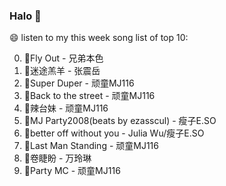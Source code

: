 

### Halo 👋

😄 listen to my this week song list of top 10:

0. 🌈Fly Out - 兄弟本色
1. 🌈迷途羔羊 - 张震岳
2. 🌈Super Duper - 顽童MJ116
3. 🌈Back to the street - 顽童MJ116
4. 🌈辣台妹 - 顽童MJ116
5. 🌈MJ Party2008(beats by ezasscul) - 瘦子E.SO
6. 🌈better off without you - Julia Wu/瘦子E.SO
7. 🌈Last Man Standing - 顽童MJ116
8. 🌈卷睫盼 - 万玲琳
9. 🌈Party MC - 顽童MJ116

